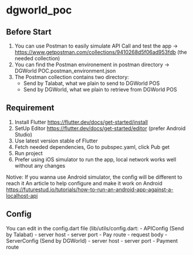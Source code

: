 # dgworld_poc

## Before Start

1. You can use Postman to easily simulate API Call and test the app -> https://www.getpostman.com/collections/9410268d5f06ad953fdb (the needed collection)
2. You can find the Postman environement in postman directory -> DGWorld POC.postman_environment.json
3. The Postman collection contains two directory:
    - Send by Talabat, what we plain to send to DGWorld POS
    - Send by DGWorld, what we plain to retrieve from DGWorld POS

## Requirement

1. Install Flutter https://flutter.dev/docs/get-started/install
2. SetUp Editor https://flutter.dev/docs/get-started/editor (prefer Android Studio)
3. Use latest version stable of Flutter
4. Fetch needed dependencies, Go to pubspec.yaml, click Pub get
5. Run project
6. Prefer using iOS simulator to run the app, local network works well without any changes

Notive: If you wanna use Android simulator, the config will be different to reach it
An article to help configure and make it work on Android https://futurestud.io/tutorials/how-to-run-an-android-app-against-a-localhost-api

## Config

You can edit in the config.dart file (lib/utils/config.dart:
    - APIConfig (Send by Talabat)
        - server host
        - server port
        - Pay route
        - request body
    - ServerConfig (Send by DGWorld)
        - server host
        - server port
        - Payment route

